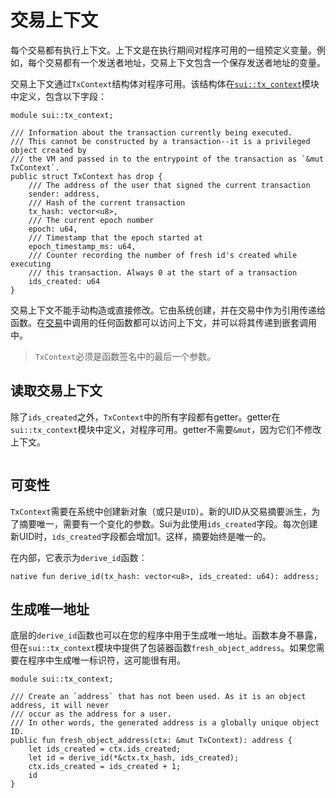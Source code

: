 # 交易上下文

每个交易都有执行上下文。上下文是在执行期间对程序可用的一组预定义变量。例如，每个交易都有一个发送者地址，交易上下文包含一个保存发送者地址的变量。

交易上下文通过`TxContext`结构体对程序可用。该结构体在[`sui::tx_context`][tx-context-framework]模块中定义，包含以下字段：

[tx-context-framework]: https://docs.sui.io/references/framework/sui/tx_context

```move
module sui::tx_context;

/// Information about the transaction currently being executed.
/// This cannot be constructed by a transaction--it is a privileged object created by
/// the VM and passed in to the entrypoint of the transaction as `&mut TxContext`.
public struct TxContext has drop {
    /// The address of the user that signed the current transaction
    sender: address,
    /// Hash of the current transaction
    tx_hash: vector<u8>,
    /// The current epoch number
    epoch: u64,
    /// Timestamp that the epoch started at
    epoch_timestamp_ms: u64,
    /// Counter recording the number of fresh id's created while executing
    /// this transaction. Always 0 at the start of a transaction
    ids_created: u64
}
```

交易上下文不能手动构造或直接修改。它由系统创建，并在交易中作为引用传递给函数。在[交易](./../concepts/what-is-a-transaction)中调用的任何函数都可以访问上下文，并可以将其传递到嵌套调用中。

> `TxContext`必须是函数签名中的最后一个参数。

## 读取交易上下文

除了`ids_created`之外，`TxContext`中的所有字段都有getter。getter在`sui::tx_context`模块中定义，对程序可用。getter不需要`&mut`，因为它们不修改上下文。

```move file=packages/samples/sources/programmability/transaction-context.move anchor=reading

```

## 可变性

`TxContext`需要在系统中创建新对象（或只是`UID`）。新的UID从交易摘要派生，为了摘要唯一，需要有一个变化的参数。Sui为此使用`ids_created`字段。每次创建新UID时，`ids_created`字段都会增加1。这样，摘要始终是唯一的。

在内部，它表示为`derive_id`函数：

```move
native fun derive_id(tx_hash: vector<u8>, ids_created: u64): address;
```

## 生成唯一地址

底层的`derive_id`函数也可以在您的程序中用于生成唯一地址。函数本身不暴露，但在`sui::tx_context`模块中提供了包装器函数`fresh_object_address`。如果您需要在程序中生成唯一标识符，这可能很有用。

```move
module sui::tx_context;

/// Create an `address` that has not been used. As it is an object address, it will never
/// occur as the address for a user.
/// In other words, the generated address is a globally unique object ID.
public fun fresh_object_address(ctx: &mut TxContext): address {
    let ids_created = ctx.ids_created;
    let id = derive_id(*&ctx.tx_hash, ids_created);
    ctx.ids_created = ids_created + 1;
    id
}
```